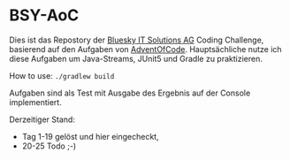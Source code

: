 # BSY-AoC

Dies ist das Repostory der [Bluesky IT Solutions AG](https://www.bluesky-it.ch) Coding Challenge, basierend auf den Aufgaben 
von [AdventOfCode](https://adventofcode.com/2017). 
Hauptsächliche nutze ich diese Aufgaben um Java-Streams, JUnit5 und Gradle zu praktizieren.

How to use: `./gradlew build`

Aufgaben sind als Test mit Ausgabe des Ergebnis auf der Console implementiert. 

Derzeitiger Stand: 
* Tag 1-19 gelöst und hier eingecheckt, 
* 20-25 Todo ;-\) 